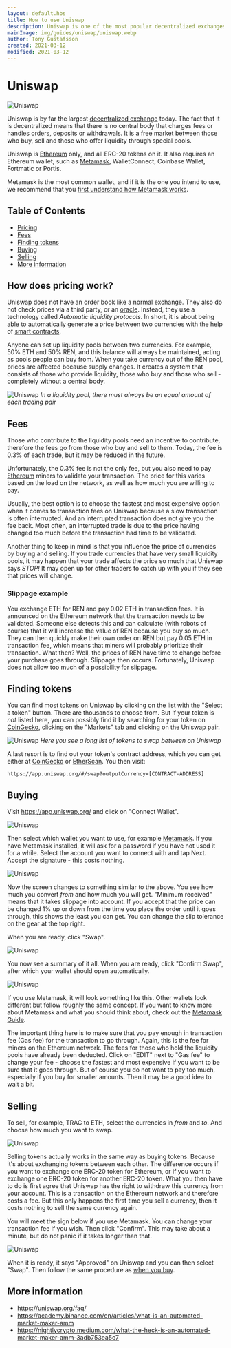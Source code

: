 ```yaml
---
layout: default.hbs
title: How to use Uniswap
description: Uniswap is one of the most popular decentralized exchanges today, but is not always that easy to use.
mainImage: img/guides/uniswap/uniswap.webp
author: Tony Gustafsson
created: 2021-03-12
modified: 2021-03-12
---
```


# Uniswap

![Uniswap](/img/guides/uniswap/uniswap.webp 'Uniswap')

Uniswap is by far the largest [decentralized exchange](/market/exchanges.html) today. The fact that it is decentralized means that there is no central body that charges fees or handles orders, deposits or withdrawals. It is a free market between those who buy, sell and those who offer liquidity through special pools.

Uniswap is [Ethereum](/cryptocurrencies/ethereum.html) only, and all ERC-20 tokens on it. It also requires an Ethereum wallet, such as [Metamask](/guides/metamask.html), WalletConnect, Coinbase Wallet, Fortmatic or Portis.

Metamask is the most common wallet, and if it is the one you intend to use, we recommend that you [first understand how Metamask works](/guides/metamask.html).

## Table of Contents

-   [Pricing](#how-does-pricing-work)
-   [Fees](#fees)
-   [Finding tokens](#finding-tokens)
-   [Buying](#buying)
-   [Selling](#selling)
-   [More information](#more-information)

## How does pricing work?

Uniswap does not have an order book like a normal exchange. They also do not check prices via a third party, or an [oracle](/technology/oracles.html). Instead, they use a technology called _Automatic liquidity protocols_. In short, it is about being able to automatically generate a price between two currencies with the help of [smart contracts](/technology/smart-contracts.html).

Anyone can set up liquidity pools between two currencies. For example, 50% ETH and 50% REN, and this balance will always be maintained, acting as pools people can buy from. When you take currency out of the REN pool, prices are affected because supply changes. It creates a system that consists of those who provide liquidity, those who buy and those who sell - completely without a central body.

![Uniswap](/img/guides/uniswap/uniswap-liquidity-pools.webp 'Uniswap')
_In a liquidity pool, there must always be an equal amount of each trading pair_

## Fees

Those who contribute to the liquidity pools need an incentive to contribute, therefore the fees go from those who buy and sell to them. Today, the fee is 0.3% of each trade, but it may be reduced in the future.

Unfortunately, the 0.3% fee is not the only fee, but you also need to pay [Ethereum](/cryptocurrencies/ethereum.html) miners to validate your transaction. The price for this varies based on the load on the network, as well as how much you are willing to pay.

Usually, the best option is to choose the fastest and most expensive option when it comes to transaction fees on Uniswap because a slow transaction is often interrupted. And an interrupted transaction does not give you the fee back. Most often, an interrupted trade is due to the price having changed too much before the transaction had time to be validated.

Another thing to keep in mind is that you influence the price of currencies by buying and selling. If you trade currencies that have very small liquidity pools, it may happen that your trade affects the price so much that Uniswap says _STOP!_ It may open up for other traders to catch up with you if they see that prices will change.

### Slippage example

You exchange ETH for REN and pay 0.02 ETH in transaction fees. It is announced on the Ethereum network that the transaction needs to be validated. Someone else detects this and can calculate (with robots of course) that it will increase the value of REN because you buy so much. They can then quickly make their own order on REN but pay 0.05 ETH in transaction fee, which means that miners will probably prioritize their transaction. What then? Well, the prices of REN have time to change before your purchase goes through. Slippage then occurs. Fortunately, Uniswap does not allow too much of a possibility for slippage.

## Finding tokens

You can find most tokens on Uniswap by clicking on the list with the "Select a token" button. There are thousands to choose from. But if your token is _not_ listed here, you can possibly find it by searching for your token on [CoinGecko](https://www.coingecko.com), clicking on the "Markets" tab and clicking on the Uniswap pair.

![Uniswap](/img/guides/uniswap/uniswap7.webp 'Uniswap')
_Here you see a long list of tokens to swap between on Uniswap_

A last resort is to find out your token's contract address, which you can get either at [CoinGecko](https://www.coingecko.com) or [EtherScan](https://etherscan.io/). You then visit:

```
https://app.uniswap.org/#/swap?outputCurrency=[CONTRACT-ADDRESS]
```

## Buying

Visit https://app.uniswap.org/ and click on "Connect Wallet".

![Uniswap](/img/guides/uniswap/uniswap1.webp 'Uniswap')

Then select which wallet you want to use, for example [Metamask](/guides/metamask.html). If you have Metamask installed, it will ask for a password if you have not used it for a while. Select the account you want to connect with and tap Next. Accept the signature - this costs nothing.

![Uniswap](/img/guides/uniswap/uniswap2.webp 'Uniswap')

Now the screen changes to something similar to the above. You see how much you convert _from_ and how much you will get. "Minimum received" means that it takes slippage into account. If you accept that the price can be changed 1% up or down from the time you place the order until it goes through, this shows the least you can get. You can change the slip tolerance on the gear at the top right.

When you are ready, click "Swap".

![Uniswap](/img/guides/uniswap/uniswap3.webp 'Uniswap')

You now see a summary of it all. When you are ready, click "Confirm Swap", after which your wallet should open automatically.

![Uniswap](/img/guides/uniswap/uniswap4.webp 'Uniswap')

If you use Metamask, it will look something like this. Other wallets look different but follow roughly the same concept. If you want to know more about Metamask and what you should think about, check out the [Metamask Guide](/guides/metamask.html).

The important thing here is to make sure that you pay enough in transaction fee (Gas fee) for the transaction to go through. Again, this is the fee for miners on the Ethereum network. The fees for those who hold the liquidity pools have already been deducted. Click on "EDIT" next to "Gas fee" to change your fee - choose the fastest and most expensive if you want to be sure that it goes through. But of course you do not want to pay too much, especially if you buy for smaller amounts. Then it may be a good idea to wait a bit.

## Selling

To sell, for example, TRAC to ETH, select the currencies in _from_ and _to_. And choose how much you want to swap.

![Uniswap](/img/guides/uniswap/uniswap5.webp 'Uniswap')

Selling tokens actually works in the same way as buying tokens. Because it's about exchanging tokens between each other. The difference occurs if you want to exchange one ERC-20 token for Ethereum, or if you want to exchange one ERC-20 token for another ERC-20 token. What you then have to do is first agree that Uniswap has the right to withdraw this currency from your account. This is a transaction on the Ethereum network and therefore costs a fee. But this only happens the first time you sell a currency, then it costs nothing to sell the same currency again.

You will meet the sign below if you use Metamask. You can change your transaction fee if you wish. Then click "Confirm". This may take about a minute, but do not panic if it takes longer than that.

![Uniswap](/img/guides/uniswap/uniswap6.webp 'Uniswap')

When it is ready, it says "Approved" on Uniswap and you can then select "Swap". Then follow the same procedure as [when you buy](#buying).

## More information

-   https://uniswap.org/faq/
-   https://academy.binance.com/en/articles/what-is-an-automated-market-maker-amm
-   https://nightlycrypto.medium.com/what-the-heck-is-an-automated-market-maker-amm-3adb753ea5c7
